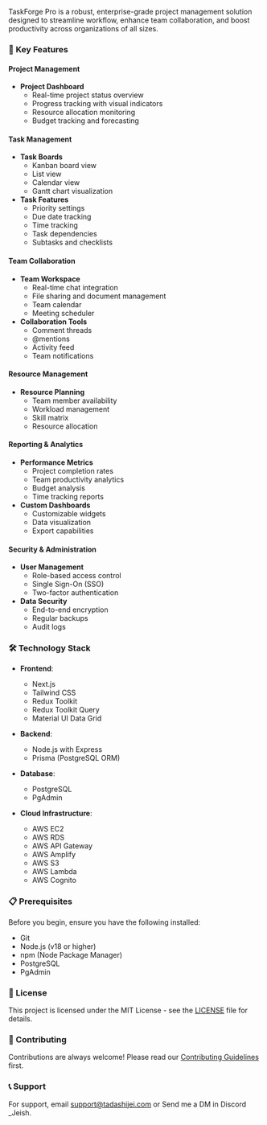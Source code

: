 TaskForge Pro is a robust, enterprise-grade project management solution designed to streamline workflow, enhance team collaboration, and boost productivity across organizations of all sizes.

### 🎯 Key Features

#### Project Management
- **Project Dashboard**
  - Real-time project status overview
  - Progress tracking with visual indicators
  - Resource allocation monitoring
  - Budget tracking and forecasting

#### Task Management
- **Task Boards**
  - Kanban board view
  - List view
  - Calendar view
  - Gantt chart visualization
- **Task Features**
  - Priority settings
  - Due date tracking
  - Time tracking
  - Task dependencies
  - Subtasks and checklists

#### Team Collaboration
- **Team Workspace**
  - Real-time chat integration
  - File sharing and document management
  - Team calendar
  - Meeting scheduler
- **Collaboration Tools**
  - Comment threads
  - @mentions
  - Activity feed
  - Team notifications

#### Resource Management
- **Resource Planning**
  - Team member availability
  - Workload management
  - Skill matrix
  - Resource allocation

#### Reporting & Analytics
- **Performance Metrics**
  - Project completion rates
  - Team productivity analytics
  - Budget analysis
  - Time tracking reports
- **Custom Dashboards**
  - Customizable widgets
  - Data visualization
  - Export capabilities

#### Security & Administration
- **User Management**
  - Role-based access control
  - Single Sign-On (SSO)
  - Two-factor authentication
- **Data Security**
  - End-to-end encryption
  - Regular backups
  - Audit logs

### 🛠️ Technology Stack
- **Frontend**: 
  - Next.js
  - Tailwind CSS
  - Redux Toolkit
  - Redux Toolkit Query
  - Material UI Data Grid

- **Backend**:
  - Node.js with Express
  - Prisma (PostgreSQL ORM)

- **Database**:
  - PostgreSQL
  - PgAdmin

- **Cloud Infrastructure**:
  - AWS EC2
  - AWS RDS
  - AWS API Gateway
  - AWS Amplify
  - AWS S3
  - AWS Lambda
  - AWS Cognito

### 📋 Prerequisites
Before you begin, ensure you have the following installed:
- Git
- Node.js (v18 or higher)
- npm (Node Package Manager)
- PostgreSQL
- PgAdmin

### 📜 License
This project is licensed under the MIT License - see the [LICENSE](LICENSE) file for details.

### 👥 Contributing
Contributions are always welcome! Please read our [Contributing Guidelines](CONTRIBUTING.md) first.

### 📞 Support
For support, email support@tadashijei.com or Send me a DM in Discord _Jeish.
